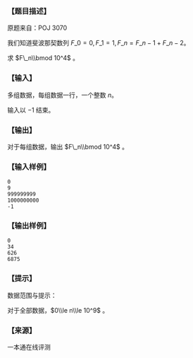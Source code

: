 ### 【题目描述】

原题来自：POJ 3070

我们知道斐波那契数列 $F\_0=0,F\_1=1,F\_n=F\_{n-1}+F\_{n-2}$。

求 $F\_n\\bmod 10^4$ 。

### 【输入】

多组数据，每组数据一行，一个整数 $n$。

输入以 $-1$ 结束。

### 【输出】

对于每组数据，输出 $F\_n\\bmod 10^4$ 。

### 【输入样例】

```
0
9
999999999
1000000000
-1
```

### 【输出样例】

```
0
34
626
6875
```

### 【提示】

数据范围与提示：

对于全部数据，$0\\le n\\le 10^9$ 。


 ### 【来源】

 一本通在线评测 